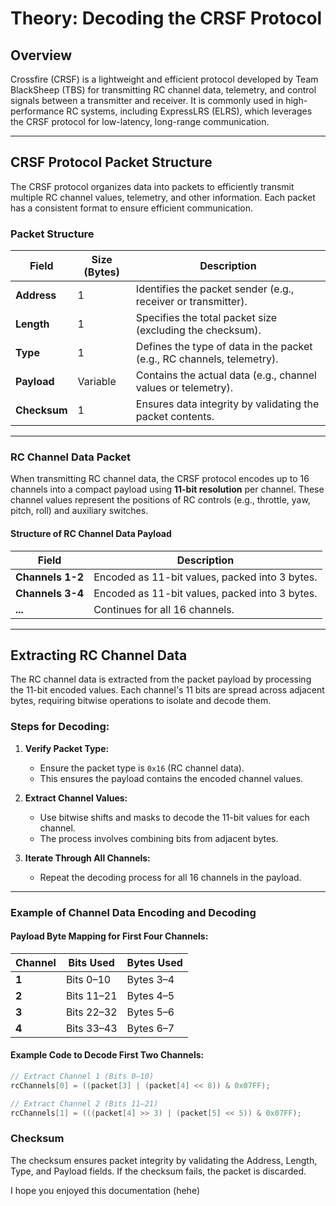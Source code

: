 # Theory: Decoding the CRSF Protocol

## Overview
Crossfire (CRSF) is a lightweight and efficient protocol developed by Team BlackSheep (TBS) for transmitting RC channel data, telemetry, and control signals between a transmitter and receiver. It is commonly used in high-performance RC systems, including ExpressLRS (ELRS), which leverages the CRSF protocol for low-latency, long-range communication.

---

## CRSF Protocol Packet Structure
The CRSF protocol organizes data into packets to efficiently transmit multiple RC channel values, telemetry, and other information. Each packet has a consistent format to ensure efficient communication.

### **Packet Structure**
| **Field**       | **Size (Bytes)** | **Description**                                   |
|------------------|------------------|---------------------------------------------------|
| **Address**      | 1                | Identifies the packet sender (e.g., receiver or transmitter). |
| **Length**       | 1                | Specifies the total packet size (excluding the checksum). |
| **Type**         | 1                | Defines the type of data in the packet (e.g., RC channels, telemetry). |
| **Payload**      | Variable         | Contains the actual data (e.g., channel values or telemetry). |
| **Checksum**     | 1                | Ensures data integrity by validating the packet contents. |

---

### **RC Channel Data Packet**
When transmitting RC channel data, the CRSF protocol encodes up to 16 channels into a compact payload using **11-bit resolution** per channel. These channel values represent the positions of RC controls (e.g., throttle, yaw, pitch, roll) and auxiliary switches.

#### **Structure of RC Channel Data Payload**
| **Field**       | **Description**                                  |
|------------------|-------------------------------------------------|
| **Channels 1-2** | Encoded as 11-bit values, packed into 3 bytes.  |
| **Channels 3-4** | Encoded as 11-bit values, packed into 3 bytes.  |
| **...**          | Continues for all 16 channels.                  |

---

## Extracting RC Channel Data
The RC channel data is extracted from the packet payload by processing the 11-bit encoded values. Each channel's 11 bits are spread across adjacent bytes, requiring bitwise operations to isolate and decode them.

### **Steps for Decoding:**
1. **Verify Packet Type:**
   - Ensure the packet type is `0x16` (RC channel data).
   - This ensures the payload contains the encoded channel values.

2. **Extract Channel Values:**
   - Use bitwise shifts and masks to decode the 11-bit values for each channel.
   - The process involves combining bits from adjacent bytes.

3. **Iterate Through All Channels:**
   - Repeat the decoding process for all 16 channels in the payload.

---

### **Example of Channel Data Encoding and Decoding**

#### Payload Byte Mapping for First Four Channels:
| **Channel** | **Bits Used**                     | **Bytes Used**  |
|-------------|-----------------------------------|-----------------|
| **1**       | Bits 0–10                        | Bytes 3–4       |
| **2**       | Bits 11–21                       | Bytes 4–5       |
| **3**       | Bits 22–32                       | Bytes 5–6       |
| **4**       | Bits 33–43                       | Bytes 6–7       |

#### Example Code to Decode First Two Channels:
```cpp
// Extract Channel 1 (Bits 0–10)
rcChannels[0] = ((packet[3] | (packet[4] << 8)) & 0x07FF);

// Extract Channel 2 (Bits 11–21)
rcChannels[1] = (((packet[4] >> 3) | (packet[5] << 5)) & 0x07FF);
```

### **Checksum**
The checksum ensures packet integrity by validating the Address, Length, Type, and Payload fields. If the checksum fails, the packet is discarded.

I hope you enjoyed this documentation (hehe)
